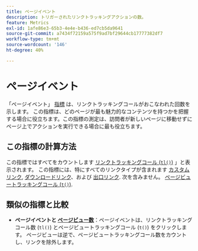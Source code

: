 ```yaml
---
title: ページイベント
description: トリガーされたリンクトラッキングアクションの数。
feature: Metrics
exl-id: 1afe86e3-65b3-4e4e-b436-ed7cb5da9641
source-git-commit: a7434f72159a575f9ad7bf29644cb17777382df7
workflow-type: tm+mt
source-wordcount: '146'
ht-degree: 40%

---
```


# ページイベント

「ページイベント」 [指標](overview.md) は、リンクトラッキングコールがおこなわれた回数を示します。 この指標は、どのページが最も魅力的なコンテンツを持つかを把握する場合に役立ちます。この指標の測定は、訪問者が新しいページに移動せずにページ上でアクションを実行できる場合に最も役立ちます。

## この指標の計算方法

この指標ではすべてをカウントします [リンクトラッキングコール (`tl()`)](/help/implement/vars/functions/tl-method.md) 」と表示されます。 この指標には、特にすべてのリンクタイプが含まれます [カスタムリンク](../dimensions/custom-link.md), [ダウンロードリンク](../dimensions/download-link.md)、および [出口リンク](../dimensions/exit-link.md). 次を含みません。 [ページビュートラッキングコール (`t()`)](/help/implement/vars/functions/t-method.md).

## 類似の指標と比較

* **ページイベントと [ページビュー数](page-views.md)**：ページイベントは、リンクトラッキングコール数 (`tl()`) とページビュートラッキングコール (`t()`) をクリックします。 ページビューは逆で、ページビュートラッキングコール数をカウントし、リンクを除外します。
